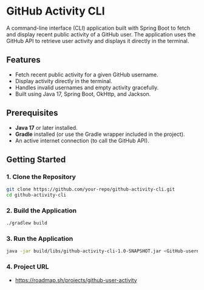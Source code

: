 # GitHub Activity CLI

A command-line interface (CLI) application built with Spring Boot to fetch and display recent public activity of a GitHub user. The application uses the GitHub API to retrieve user activity and displays it directly in the terminal.

## Features

- Fetch recent public activity for a given GitHub username.
- Display activity directly in the terminal.
- Handles invalid usernames and empty activity gracefully.
- Built using Java 17, Spring Boot, OkHttp, and Jackson.

## Prerequisites

- **Java 17** or later installed.
- **Gradle** installed (or use the Gradle wrapper included in the project).
- An active internet connection (to call the GitHub API).

## Getting Started

### 1. Clone the Repository

```bash
git clone https://github.com/your-repo/github-activity-cli.git
cd github-activity-cli
```

### 2. Build the Application

```bash
./gradlew build
```

### 3. Run the Application

```bash
java -jar build/libs/github-activity-cli-1.0-SNAPSHOT.jar <GitHub-username>
```

### 4. Project URL

* https://roadmap.sh/projects/github-user-activity

